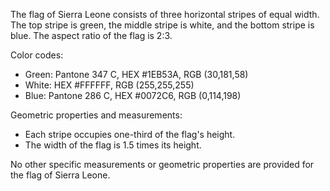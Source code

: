 The flag of Sierra Leone consists of three horizontal stripes of equal width. The top stripe is green, the middle stripe is white, and the bottom stripe is blue. The aspect ratio of the flag is 2:3.

Color codes:
- Green: Pantone 347 C, HEX #1EB53A, RGB (30,181,58)
- White: HEX #FFFFFF, RGB (255,255,255)
- Blue: Pantone 286 C, HEX #0072C6, RGB (0,114,198)

Geometric properties and measurements:
- Each stripe occupies one-third of the flag's height.
- The width of the flag is 1.5 times its height.

No other specific measurements or geometric properties are provided for the flag of Sierra Leone.